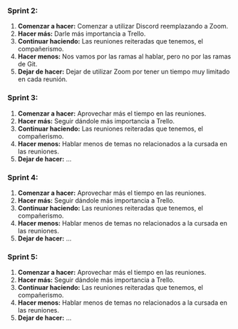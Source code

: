 ### **Sprint 2:**

1. **Comenzar a hacer:** Comenzar a utilizar Discord reemplazando a Zoom.
2. **Hacer más:** Darle más importancia a Trello.
3. **Continuar haciendo:** Las reuniones reiteradas que tenemos, el compañerismo.
4. **Hacer menos:** Nos vamos por las ramas al hablar, pero no por las ramas de Git.
5. **Dejar de hacer:** Dejar de utilizar Zoom por tener un tiempo muy limitado en cada reunión.

### **Sprint 3:**

1. **Comenzar a hacer:** Aprovechar más el tiempo en las reuniones.
2. **Hacer más:** Seguir dándole más importancia a Trello.
3. **Continuar haciendo:** Las reuniones reiteradas que tenemos, el compañerismo.
4. **Hacer menos:** Hablar menos de temas no relacionados a la cursada en las reuniones. 
5. **Dejar de hacer:** ...

### **Sprint 4:**

1. **Comenzar a hacer:** Aprovechar más el tiempo en las reuniones.
2. **Hacer más:** Seguir dándole más importancia a Trello.
3. **Continuar haciendo:** Las reuniones reiteradas que tenemos, el compañerismo.
4. **Hacer menos:** Hablar menos de temas no relacionados a la cursada en las reuniones. 
5. **Dejar de hacer:** ...

### **Sprint 5:**

1. **Comenzar a hacer:** Aprovechar más el tiempo en las reuniones.
2. **Hacer más:** Seguir dándole más importancia a Trello.
3. **Continuar haciendo:** Las reuniones reiteradas que tenemos, el compañerismo.
4. **Hacer menos:** Hablar menos de temas no relacionados a la cursada en las reuniones. 
5. **Dejar de hacer:** ...